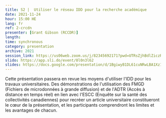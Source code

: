 ```yaml
---
title: S2 |  Utiliser le réseau IDD pour la recherche académique
date: 2021-11-24
hour: 15:00 HE
lang: fr
ref: 2-crcdn
presenter: [Grant Gibson (RCCDR)]
length:
time: synchronous
category: presentation
archive: 2021
session_link: https://us06web.zoom.us/j/82345692171?pwd=UTRsZjhBdlZiczRFSWw5cTVDS1g4Zz09
slido: https://app.sli.do/event/8l0n3l62
slides: https://docs.google.com/presentation/d/1BgiwyB1DL61cuNRwLBA1Xz1Kwn1XLdhk/edit?usp=sharing&ouid=112190682180433392211&rtpof=true&sd=true
---
```

Cette présentation passera en revue les moyens d'utiliser l'IDD pour les travaux universitaires. Des démonstrations de l'utilisation des FMGD (Fichiers de microdonnées à grande diffusion) et de l'ADTR (Accès à distance en temps réel) en lien avec l'ESCC (Enquête sur la santé des collectivités canadiennes) pour recréer un article universitaire constitueront le cœur de la présentation, et les participants comprendront les limites et les avantages de chacun.
